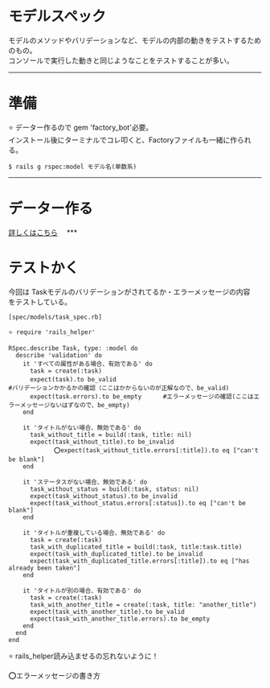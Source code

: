 # モデルスペック
モデルのメソッドやバリデーションなど、モデルの内部の動きをテストするためのもの。    
コンソールで実行した動きと同じようなことをテストすることが多い。
***

# 準備
⭐️ データー作るので gem 'factory_bot'必要。    
インストール後にターミナルでコレ叩くと、Factoryファイルも一緒に作られる。
~~~
$ rails g rspec:model モデル名(単数系)
~~~
***

# データー作る
[詳しくはこちら](https://github.com/Tarara33/TIL/blob/main/Rails/Test/Factory.md)
　***

# テストかく
今回は Taskモデルのバリデーションがされてるか・エラーメッセージの内容      
をテストしている。
~~~
[spec/models/task_spec.rb]

⭐️ require 'rails_helper'

RSpec.describe Task, type: :model do
  describe 'validation' do
    it 'すべての属性がある場合、有効である' do
      task = create(:task)
      expect(task).to be_valid　　　　　　　　　　　　　　　　　　　　　　　　　　#バリデーションかかるかの確認（ここはかからないのが正解なので、be_valid)
      expect(task.errors).to be_empty      #エラーメッセージの確認(ここはエラーメッセージないはずなので、be_empty)
    end
  
    it 'タイトルがない場合、無効である' do
      task_without_title = build(:task, title: nil)
      expect(task_without_title).to be_invalid
　　　　　　　 ⭕️expect(task_without_title.errors[:title]).to eq ["can't be blank"]
    end

    it 'ステータスがない場合、無効である' do
      task_without_status = build(:task, status: nil)
      expect(task_without_status).to be_invalid
      expect(task_without_status.errors[:status]).to eq ["can't be blank"]
    end

    it 'タイトルが重複している場合、無効である' do
      task = create(:task)
      task_with_duplicated_title = build(:task, title:task.title)
      expect(task_with_duplicated_title).to be_invalid
      expect(task_with_duplicated_title.errors[:title]).to eq ["has already been taken"]
    end

    it 'タイトルが別の場合、有効である' do
      task = create(:task)
      task_with_another_title = create(:task, title: "another_title")
      expect(task_with_another_title).to be_valid
      expect(task_with_another_title.errors).to be_empty
    end
  end
end
~~~
⭐️ rails_helper読み込ませるの忘れないように！
    
⭕️エラーメッセージの書き方
